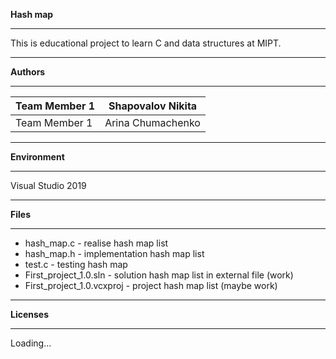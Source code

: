 **Hash map**

***
This is educational project to learn C and data structures at MIPT.
***
**Authors**
***
Team Member 1 | Shapovalov Nikita
--------------|-------------------
Team Member 1 | Arina Chumachenko
***
**Environment**
***
Visual Studio 2019
***
**Files**
***
* hash_map.c - realise hash map list
* hash_map.h - implementation hash map list
* test.c - testing hash map
* First_project_1.0.sln - solution hash map list in external file (work)
* First_project_1.0.vcxproj - project hash map list (maybe work)
***
**Licenses**
***
Loading...
